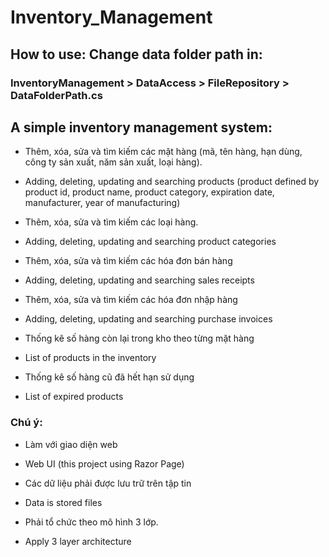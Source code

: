 # Inventory_Management

## How to use: Change data folder path in: 
### InventoryManagement > DataAccess > FileRepository > DataFolderPath.cs

## A simple inventory management system:
- Thêm, xóa, sửa và tìm kiếm các mặt hàng (mã, tên hàng, hạn dùng, công ty sản xuất, năm sản xuất, loại hàng).
- Adding, deleting, updating and searching products (product defined by product id, product name, product category, expiration date, manufacturer, year of manufacturing)
  
- Thêm, xóa, sửa và tìm kiếm các loại hàng.
- Adding, deleting, updating and searching product categories

- Thêm, xóa, sửa và tìm kiếm các hóa đơn bán hàng
- Adding, deleting, updating and searching sales receipts

- Thêm, xóa, sửa và tìm kiếm các hóa đơn nhập hàng
- Adding, deleting, updating and searching purchase invoices
  
- Thống kê số hàng còn lại trong kho theo từng mặt hàng
- List of products in the inventory

- Thống kê số hàng cũ đã hết hạn sử dụng
- List of expired products

### Chú ý:
- Làm với giao diện web
- Web UI (this project using Razor Page)
  
- Các dữ liệu phải được lưu trữ trên tập tin
- Data is stored files
  
- Phải tổ chức theo mô hình 3 lớp.
- Apply 3 layer architecture
